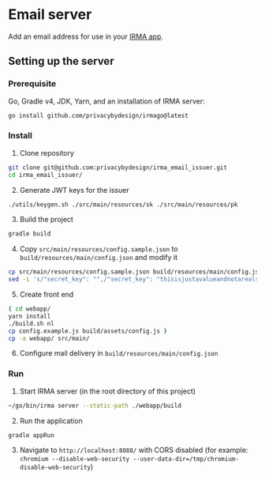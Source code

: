 
# Email server

Add an email address for use in your [IRMA app](https://github.com/privacybydesign/irma_mobile).

## Setting up the server

### Prerequisite

Go, Gradle v4, JDK, Yarn, and an installation of IRMA server:

```bash
go install github.com/privacybydesign/irmago@latest
```

### Install

1. Clone repository
```bash
git clone git@github.com:privacybydesign/irma_email_issuer.git
cd irma_email_issuer/
```
2. Generate JWT keys for the issuer
```bash
./utils/keygen.sh ./src/main/resources/sk ./src/main/resources/pk
```
3. Build the project
```bash
gradle build
```
4. Copy `src/main/resources/config.sample.json` to `build/resources/main/config.json` and modify it
```bash
cp src/main/resources/config.sample.json build/resources/main/config.json
sed -i 's/"secret_key": "",/"secret_key": "thisisjustavalueandnotarealsecretsomemorecharactersuntilwehave64",/' ./build/resources/main/config.json
```
5. Create front end
```bash
( cd webapp/
yarn install
./build.sh nl
cp config.example.js build/assets/config.js )
cp -a webapp/ src/main/
```
6. Configure mail delivery in `build/resources/main/config.json`

### Run

1. Start IRMA server (in the root directory of this project)
```bash
~/go/bin/irma server --static-path ./webapp/build
```
2. Run the application
```bash
gradle appRun
```
3. Navigate to `http://localhost:8088/` with CORS disabled
(for example: `chromium --disable-web-security --user-data-dir=/tmp/chromium-disable-web-security`)

